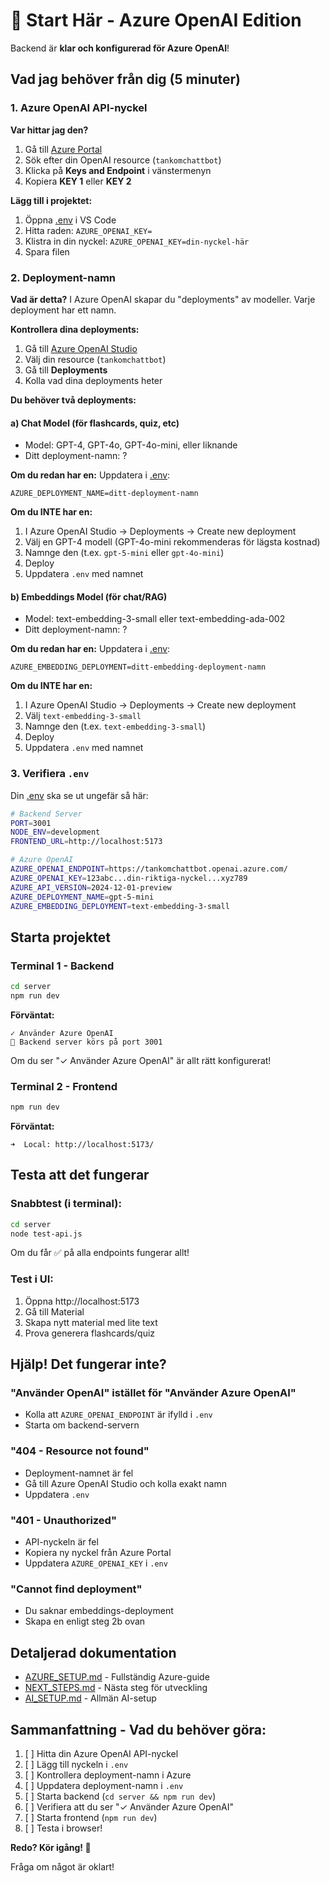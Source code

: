 # 🚀 Start Här - Azure OpenAI Edition

Backend är **klar och konfigurerad för Azure OpenAI**!

## Vad jag behöver från dig (5 minuter)

### 1. Azure OpenAI API-nyckel

**Var hittar jag den?**
1. Gå till [Azure Portal](https://portal.azure.com/)
2. Sök efter din OpenAI resource (`tankomchattbot`)
3. Klicka på **Keys and Endpoint** i vänstermenyn
4. Kopiera **KEY 1** eller **KEY 2**

**Lägg till i projektet:**
1. Öppna [.env](.env) i VS Code
2. Hitta raden: `AZURE_OPENAI_KEY=`
3. Klistra in din nyckel: `AZURE_OPENAI_KEY=din-nyckel-här`
4. Spara filen

### 2. Deployment-namn

**Vad är detta?**
I Azure OpenAI skapar du "deployments" av modeller. Varje deployment har ett namn.

**Kontrollera dina deployments:**
1. Gå till [Azure OpenAI Studio](https://oai.azure.com/)
2. Välj din resource (`tankomchattbot`)
3. Gå till **Deployments**
4. Kolla vad dina deployments heter

**Du behöver två deployments:**

#### a) Chat Model (för flashcards, quiz, etc)
- Model: GPT-4, GPT-4o, GPT-4o-mini, eller liknande
- Ditt deployment-namn: ?

**Om du redan har en:**
Uppdatera i [.env](.env):
```
AZURE_DEPLOYMENT_NAME=ditt-deployment-namn
```

**Om du INTE har en:**
1. I Azure OpenAI Studio → Deployments → Create new deployment
2. Välj en GPT-4 modell (GPT-4o-mini rekommenderas för lägsta kostnad)
3. Namnge den (t.ex. `gpt-5-mini` eller `gpt-4o-mini`)
4. Deploy
5. Uppdatera `.env` med namnet

#### b) Embeddings Model (för chat/RAG)
- Model: text-embedding-3-small eller text-embedding-ada-002
- Ditt deployment-namn: ?

**Om du redan har en:**
Uppdatera i [.env](.env):
```
AZURE_EMBEDDING_DEPLOYMENT=ditt-embedding-deployment-namn
```

**Om du INTE har en:**
1. I Azure OpenAI Studio → Deployments → Create new deployment
2. Välj `text-embedding-3-small`
3. Namnge den (t.ex. `text-embedding-3-small`)
4. Deploy
5. Uppdatera `.env` med namnet

### 3. Verifiera `.env`

Din [.env](.env) ska se ut ungefär så här:

```bash
# Backend Server
PORT=3001
NODE_ENV=development
FRONTEND_URL=http://localhost:5173

# Azure OpenAI
AZURE_OPENAI_ENDPOINT=https://tankomchattbot.openai.azure.com/
AZURE_OPENAI_KEY=123abc...din-riktiga-nyckel...xyz789
AZURE_API_VERSION=2024-12-01-preview
AZURE_DEPLOYMENT_NAME=gpt-5-mini
AZURE_EMBEDDING_DEPLOYMENT=text-embedding-3-small
```

## Starta projektet

### Terminal 1 - Backend
```bash
cd server
npm run dev
```

**Förväntat:**
```
✓ Använder Azure OpenAI
🚀 Backend server körs på port 3001
```

Om du ser "✓ Använder Azure OpenAI" är allt rätt konfigurerat!

### Terminal 2 - Frontend
```bash
npm run dev
```

**Förväntat:**
```
➜  Local: http://localhost:5173/
```

## Testa att det fungerar

### Snabbtest (i terminal):
```bash
cd server
node test-api.js
```

Om du får ✅ på alla endpoints fungerar allt!

### Test i UI:
1. Öppna http://localhost:5173
2. Gå till Material
3. Skapa nytt material med lite text
4. Prova generera flashcards/quiz

## Hjälp! Det fungerar inte?

### "Använder OpenAI" istället för "Använder Azure OpenAI"
- Kolla att `AZURE_OPENAI_ENDPOINT` är ifylld i `.env`
- Starta om backend-servern

### "404 - Resource not found"
- Deployment-namnet är fel
- Gå till Azure OpenAI Studio och kolla exakt namn
- Uppdatera `.env`

### "401 - Unauthorized"
- API-nyckeln är fel
- Kopiera ny nyckel från Azure Portal
- Uppdatera `AZURE_OPENAI_KEY` i `.env`

### "Cannot find deployment"
- Du saknar embeddings-deployment
- Skapa en enligt steg 2b ovan

## Detaljerad dokumentation

- [AZURE_SETUP.md](AZURE_SETUP.md) - Fullständig Azure-guide
- [NEXT_STEPS.md](NEXT_STEPS.md) - Nästa steg för utveckling
- [AI_SETUP.md](AI_SETUP.md) - Allmän AI-setup

## Sammanfattning - Vad du behöver göra:

1. [ ] Hitta din Azure OpenAI API-nyckel
2. [ ] Lägg till nyckeln i `.env`
3. [ ] Kontrollera deployment-namn i Azure
4. [ ] Uppdatera deployment-namn i `.env`
5. [ ] Starta backend (`cd server && npm run dev`)
6. [ ] Verifiera att du ser "✓ Använder Azure OpenAI"
7. [ ] Starta frontend (`npm run dev`)
8. [ ] Testa i browser!

**Redo? Kör igång! 🚀**

Fråga om något är oklart!

